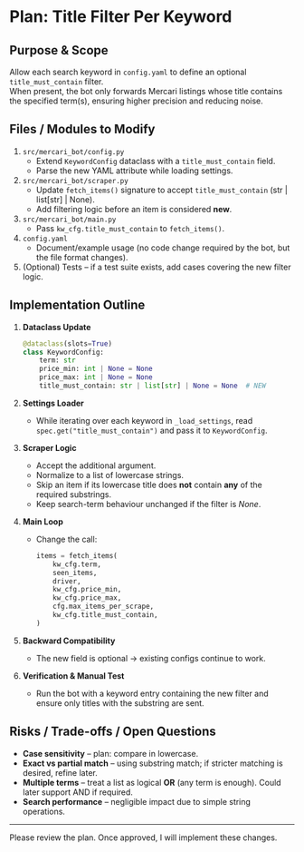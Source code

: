 # Plan: Title Filter Per Keyword

## Purpose & Scope
Allow each search keyword in `config.yaml` to define an optional `title_must_contain` filter.  
When present, the bot only forwards Mercari listings whose title contains the specified term(s), ensuring higher precision and reducing noise.

## Files / Modules to Modify
1. `src/mercari_bot/config.py`
   * Extend `KeywordConfig` dataclass with a `title_must_contain` field.
   * Parse the new YAML attribute while loading settings.
2. `src/mercari_bot/scraper.py`
   * Update `fetch_items()` signature to accept `title_must_contain` (str | list[str] | None).
   * Add filtering logic before an item is considered **new**.
3. `src/mercari_bot/main.py`
   * Pass `kw_cfg.title_must_contain` to `fetch_items()`.
4. `config.yaml`
   * Document/example usage (no code change required by the bot, but the file format changes).
5. (Optional) Tests – if a test suite exists, add cases covering the new filter logic.

## Implementation Outline
1. **Dataclass Update**
   ```python
   @dataclass(slots=True)
   class KeywordConfig:
       term: str
       price_min: int | None = None
       price_max: int | None = None
       title_must_contain: str | list[str] | None = None  # NEW
   ```

2. **Settings Loader**
   * While iterating over each keyword in `_load_settings`, read `spec.get("title_must_contain")` and pass it to `KeywordConfig`.

3. **Scraper Logic**
   * Accept the additional argument.
   * Normalize to a list of lowercase strings.
   * Skip an item if its lowercase title does **not** contain **any** of the required substrings.
   * Keep search-term behaviour unchanged if the filter is *None*.

4. **Main Loop**
   * Change the call:
     ```python
     items = fetch_items(
         kw_cfg.term,
         seen_items,
         driver,
         kw_cfg.price_min,
         kw_cfg.price_max,
         cfg.max_items_per_scrape,
         kw_cfg.title_must_contain,
     )
     ```

5. **Backward Compatibility**
   * The new field is optional → existing configs continue to work.

6. **Verification & Manual Test**
   * Run the bot with a keyword entry containing the new filter and ensure only titles with the substring are sent.

## Risks / Trade-offs / Open Questions
* **Case sensitivity** – plan: compare in lowercase.
* **Exact vs partial match** – using substring match; if stricter matching is desired, refine later.
* **Multiple terms** – treat a list as logical **OR** (any term is enough). Could later support AND if required.
* **Search performance** – negligible impact due to simple string operations.

---
Please review the plan. Once approved, I will implement these changes.
